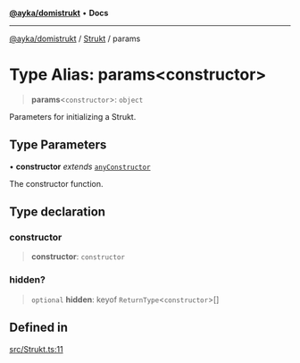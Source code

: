 [**@ayka/domistrukt**](../../../README.md) • **Docs**

***

[@ayka/domistrukt](../../../globals.md) / [Strukt](../README.md) / params

# Type Alias: params\<constructor\>

> **params**\<`constructor`\>: `object`

Parameters for initializing a Strukt.

## Type Parameters

• **constructor** *extends* [`anyConstructor`](../../Types/type-aliases/anyConstructor.md)

The constructor function.

## Type declaration

### constructor

> **constructor**: `constructor`

### hidden?

> `optional` **hidden**: keyof `ReturnType`\<`constructor`\>[]

## Defined in

[src/Strukt.ts:11](https://github.com/AndreyMork/domistrukt/blob/edcfe9ca26584b5845c6864b1bb3eb94a6a879e3/src/Strukt.ts#L11)
